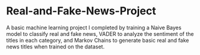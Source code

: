 # Real-and-Fake-News-Project
A basic machine learning project I completed by training a Naive Bayes model to classify real and fake news, VADER to analyze the sentiment of the titles in each category, and Markov Chains to generate basic real and fake news titles when trained on the dataset.
